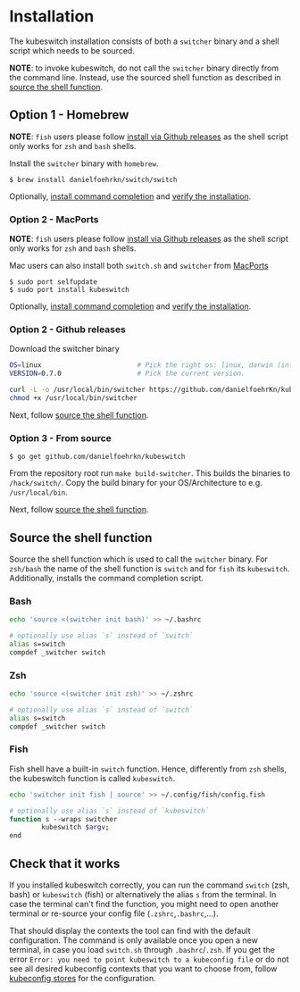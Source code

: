 # Installation

The kubeswitch installation consists of both a `switcher` binary and a shell script which needs to be sourced.

**NOTE**: to invoke kubeswitch, do not call the `switcher` binary directly from the command line. 
Instead, use the sourced shell function as described in [source the shell function](#source-the-shell-function).

## Option 1 - Homebrew
**NOTE**: `fish` users please follow [install via Github releases](#option-2---github-releases) as the shell script only works for `zsh` and `bash` shells.

Install the `switcher` binary with `homebrew`.
```
$ brew install danielfoehrkn/switch/switch
```

Optionally, [install command completion](command_completion.md) and [verify the installation](#check-that-it-works).

### Option 2 - MacPorts
**NOTE**: `fish` users please follow [install via Github releases](#option-2---github-releases) as the shell script only works for `zsh` and `bash` shells.

Mac users can also install both `switch.sh` and `switcher` from [MacPorts](https://www.macports.org)
```
$ sudo port selfupdate
$ sudo port install kubeswitch
```

Optionally, [install command completion](command_completion.md) and [verify the installation](#check-that-it-works).

### Option 2 - Github releases

Download the switcher binary
```sh
OS=linux                        # Pick the right os: linux, darwin (intel only)
VERSION=0.7.0                   # Pick the current version.

curl -L -o /usr/local/bin/switcher https://github.com/danielfoehrKn/kubeswitch/releases/download/${VERSION}/switcher_${OS}_amd64
chmod +x /usr/local/bin/switcher
```

Next, follow [source the shell function](#source-the-shell-function).

### Option 3 - From source

```
$ go get github.com/danielfoehrkn/kubeswitch
```

From the repository root run `make build-switcher`.
This builds the binaries to `/hack/switch/`.
Copy the build binary for your OS/Architecture to e.g. `/usr/local/bin`.

Next, follow [source the shell function](#source-the-shell-function).

## Source the shell function

Source the shell function which is used to call the `switcher` binary. 
For `zsh/bash` the name of the shell function is `switch` and for `fish` its `kubeswitch`.
Additionally, installs the command completion script.

### Bash

```sh
echo 'source <(switcher init bash)' >> ~/.bashrc

# optionally use alias `s` instead of `switch`
alias s=switch
compdef _switcher switch
```
### Zsh
```sh
echo 'source <(switcher init zsh)' >> ~/.zshrc

# optionally use alias `s` instead of `switch`
alias s=switch
compdef _switcher switch
```
### Fish
Fish shell have a built-in `switch` function. Hence, differently from `zsh` shells, the kubeswitch function is called `kubeswitch`.
```sh
echo 'switcher init fish | source' >> ~/.config/fish/config.fish

# optionally use alias `s` instead of `kubeswitch`
function s --wraps switcher
        kubeswitch $argv;
end
```

## Check that it works

If you installed kubeswitch correctly, you can run the command `switch` (zsh, bash) or `kubeswitch` (fish) or alternatively the alias `s` from the terminal.
In case the terminal can't find the function, you might need to open another terminal or re-source your config file (`.zshrc`,`.bashrc`,...).

That should display the contexts the tool can find with the default configuration.
The command is only available once you open a new terminal, in case you load
`switch.sh` through `.bashrc`/`.zsh`. If you get the error
`Error: you need to point kubeswitch to a kubeconfig file` or do not see all
desired kubeconfig contexts that you want to choose from, follow
[kubeconfig stores](kubeconfig_stores.md) for the configuration.
